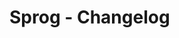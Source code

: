 
Sprog - Changelog
================================================================================
